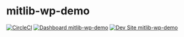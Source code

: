 # mitlib-wp-demo

[![CircleCI](https://circleci.com/gh/MITLibraries/mitlib-wp-demo.svg?style=shield)](https://circleci.com/gh/MITLibraries/mitlib-wp-demo)
[![Dashboard mitlib-wp-demo](https://img.shields.io/badge/dashboard-mitlib_wp_demo-yellow.svg)](https://dashboard.pantheon.io/sites/5f779c92-08a8-42fe-9a9a-a23f95089bb7#dev/code)
[![Dev Site mitlib-wp-demo](https://img.shields.io/badge/site-mitlib_wp_demo-blue.svg)](http://dev-mitlib-wp-demo.pantheonsite.io/)